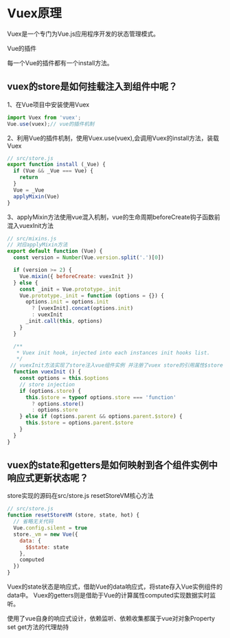 # Vuex原理

Vuex是一个专门为Vue.js应用程序开发的状态管理模式。

Vue的插件

每一个Vue的插件都有一个install方法。

## vuex的store是如何挂载注入到组件中呢？

1、在Vue项目中安装使用Vuex

```javascript
import Vuex from 'vuex';
Vue.use(vuex);// vue的插件机制
```

2、利用Vue的插件机制，使用Vuex.use(vuex),会调用Vuex的install方法，装载Vuex

```javascript
// src/store.js
export function install (_Vue) {
  if (Vue && _Vue === Vue) {
    return
  }
  Vue = _Vue
  applyMixin(Vue)
}
```

3、applyMixin方法使用vue混入机制，vue的生命周期beforeCreate钩子函数前混入vuexInit方法

```javascript
// src/mixins.js
// 对应applyMixin方法
export default function (Vue) {
  const version = Number(Vue.version.split('.')[0])

  if (version >= 2) {
    Vue.mixin({ beforeCreate: vuexInit })
  } else {
    const _init = Vue.prototype._init
    Vue.prototype._init = function (options = {}) {
      options.init = options.init
        ? [vuexInit].concat(options.init)
        : vuexInit
      _init.call(this, options)
    }
  }

  /**
   * Vuex init hook, injected into each instances init hooks list.
   */
 // vuexInit方法实现了store注入vue组件实例 并注册了vuex store的引用属性$store
  function vuexInit () {
    const options = this.$options
    // store injection
    if (options.store) {
      this.$store = typeof options.store === 'function'
        ? options.store()
        : options.store
    } else if (options.parent && options.parent.$store) {
      this.$store = options.parent.$store
    }
  }
}

```

## vuex的state和getters是如何映射到各个组件实例中响应式更新状态呢？

store实现的源码在src/store.js   resetStoreVM核心方法

```javascript
// src/store.js
function resetStoreVM (store, state, hot) {
  // 省略无关代码
  Vue.config.silent = true
  store._vm = new Vue({
    data: {
      $$state: state
    },
    computed
  })
}
```
Vuex的state状态是响应式，借助Vue的data响应式，将state存入Vue实例组件的data中。
Vuex的getters则是借助于Vue的计算属性computed实现数据实时监听。


使用了vue自身的响应式设计，依赖监听、依赖收集都属于vue对对象Property set get方法的代理劫持